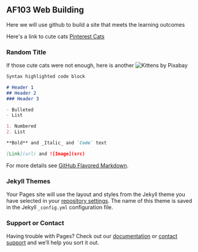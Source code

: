 ## AF103 Web Building

Here we will use github to build a site that meets the learning outcomes

Here's a link to cute cats
[Pinterest Cats](https://www.pinterest.co.uk/romipins/cute-cats/)

### Random Title

If those cute cats were not enough, here is another
![Kittens by Pixabay](https://images.pexels.com/photos/45170/kittens-cat-cat-puppy-rush-45170.jpeg?auto=compress&cs=tinysrgb&dpr=3&h=750&w=1260)

```markdown
Syntax highlighted code block

# Header 1
## Header 2
### Header 3

- Bulleted
- List

1. Numbered
2. List

**Bold** and _Italic_ and `Code` text

[Link](url) and ![Image](src)
```

For more details see [GitHub Flavored Markdown](https://guides.github.com/features/mastering-markdown/).

### Jekyll Themes

Your Pages site will use the layout and styles from the Jekyll theme you have selected in your [repository settings](https://github.com/sxmislandchild/AF103/settings). The name of this theme is saved in the Jekyll `_config.yml` configuration file.

### Support or Contact

Having trouble with Pages? Check out our [documentation](https://help.github.com/categories/github-pages-basics/) or [contact support](https://github.com/contact) and we’ll help you sort it out.
